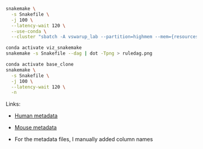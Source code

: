 ```bash
snakemake \
  -s Snakefile \
  -j 100 \
  --latency-wait 120 \
  --use-conda \
  --cluster "sbatch -A vswarup_lab --partition=highmem --mem={resources.mem_gb}GB -c {resources.threads} --mail-user=freese@uci.edu --mail-type=START,END,FAIL --time=72:00:00" -n
```

```bash
conda activate viz_snakemake
snakemake -s Snakefile --dag | dot -Tpng > ruledag.png
```

```bash
conda activate base_clone
snakemake \
  -s Snakefile \
  -j 100 \
  --latency-wait 120 \
  -n
```

Links:
* [Human metadata](https://github.com/guigolab/gencode-cls-master-table/releases/latest/download/Hv3_metadata.tsv.gz)
* [Mouse metadata](https://github.com/guigolab/gencode-cls-master-table/releases/latest/download/Mv2_metadata.tsv.gz)

* For the metadata files, I manually added column names
